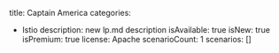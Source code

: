 title: Captain America
categories:
  - Istio
description: new lp.md description
isAvailable: true
isNew: true
isPremium: true
license: Apache
scenarioCount: 1
scenarios: []
